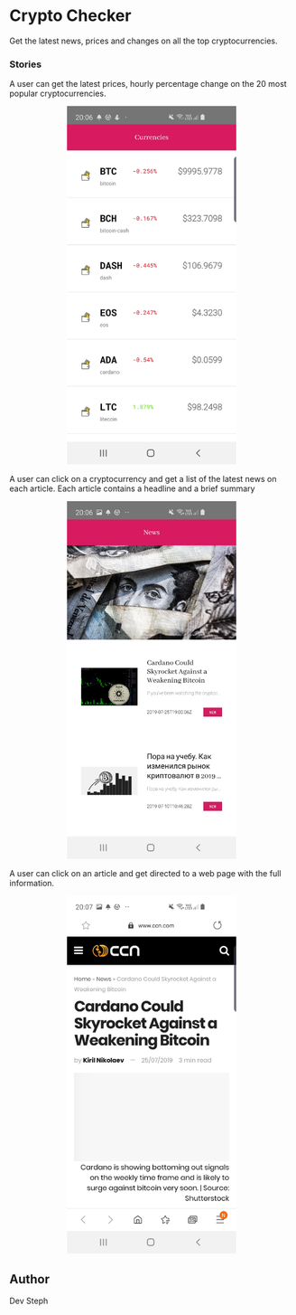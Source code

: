 # Crypto Checker

Get the latest news, prices and changes on all the top cryptocurrencies.

### Stories

A user can get the latest prices, hourly percentage change on the 20 most popular cryptocurrencies.

<div align="center">
    <img src="https://github.com/thedevsteph/crypto_check/blob/master//Screenshot_20190731-200647_crypto_tracker.jpg" width="300px"</img> 
</div>

A user can click on a cryptocurrency and get a list of the latest news on each article. Each article contains a headline and a brief summary

<div align="center">
    <img src="https://github.com/thedevsteph/crypto_check/blob/master//Screenshot_20190731-200655_crypto_tracker.jpg" width="300px"</img> 
</div>

A user can click on an article and get directed to a web page with the full information.

<div align="center">
    <img src="https://github.com/thedevsteph/crypto_check/blob/master//Screenshot_20190731-200713_Samsung Internet.jpg" width="300px"</img> 
</div>


## Author
Dev Steph


